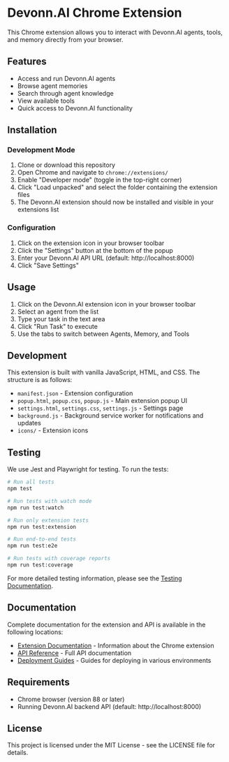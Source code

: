 
# Devonn.AI Chrome Extension

This Chrome extension allows you to interact with Devonn.AI agents, tools, and memory directly from your browser.

## Features

- Access and run Devonn.AI agents
- Browse agent memories
- Search through agent knowledge
- View available tools
- Quick access to Devonn.AI functionality

## Installation

### Development Mode

1. Clone or download this repository
2. Open Chrome and navigate to `chrome://extensions/`
3. Enable "Developer mode" (toggle in the top-right corner)
4. Click "Load unpacked" and select the folder containing the extension files
5. The Devonn.AI extension should now be installed and visible in your extensions list

### Configuration

1. Click on the extension icon in your browser toolbar
2. Click the "Settings" button at the bottom of the popup
3. Enter your Devonn.AI API URL (default: http://localhost:8000)
4. Click "Save Settings"

## Usage

1. Click on the Devonn.AI extension icon in your browser toolbar
2. Select an agent from the list
3. Type your task in the text area
4. Click "Run Task" to execute
5. Use the tabs to switch between Agents, Memory, and Tools

## Development

This extension is built with vanilla JavaScript, HTML, and CSS. The structure is as follows:

- `manifest.json` - Extension configuration
- `popup.html`, `popup.css`, `popup.js` - Main extension popup UI
- `settings.html`, `settings.css`, `settings.js` - Settings page
- `background.js` - Background service worker for notifications and updates
- `icons/` - Extension icons

## Testing

We use Jest and Playwright for testing. To run the tests:

```bash
# Run all tests
npm test

# Run tests with watch mode
npm run test:watch

# Run only extension tests
npm run test:extension

# Run end-to-end tests
npm run test:e2e

# Run tests with coverage reports
npm run test:coverage
```

For more detailed testing information, please see the [Testing Documentation](./TESTING.md).

## Documentation

Complete documentation for the extension and API is available in the following locations:

- [Extension Documentation](./src/extension/DOCUMENTATION.md) - Information about the Chrome extension
- [API Reference](https://devonn.ai/api) - Full API documentation
- [Deployment Guides](https://devonn.ai/documentation) - Guides for deploying in various environments

## Requirements

- Chrome browser (version 88 or later)
- Running Devonn.AI backend API (default: http://localhost:8000)

## License

This project is licensed under the MIT License - see the LICENSE file for details.

